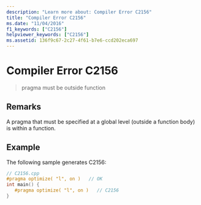 ```yaml
---
description: "Learn more about: Compiler Error C2156"
title: "Compiler Error C2156"
ms.date: "11/04/2016"
f1_keywords: ["C2156"]
helpviewer_keywords: ["C2156"]
ms.assetid: 136f9c67-2c27-4f61-b7e6-ccd202eca697
---
```

# Compiler Error C2156

> pragma must be outside function

## Remarks

A pragma that must be specified at a global level (outside a function body) is within a function.

## Example

The following sample generates C2156:

```cpp
// C2156.cpp
#pragma optimize( "l", on )   // OK
int main() {
   #pragma optimize( "l", on )   // C2156
}
```

